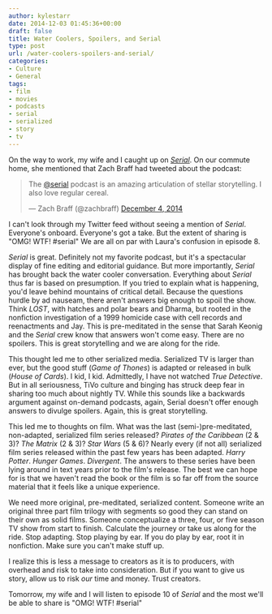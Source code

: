 ```yaml
---
author: kylestarr
date: 2014-12-03 01:45:36+00:00
draft: false
title: Water Coolers, Spoilers, and Serial
type: post
url: /water-coolers-spoilers-and-serial/
categories:
- Culture
- General
tags:
- film
- movies
- podcasts
- serial
- serialized
- story
- tv
---
```


On the way to work, my wife and I caught up on _[Serial](https://itunes.apple.com/us/podcast/serial/id917918570?mt=2)_. On our commute home, she mentioned that Zach Braff had tweeted about the podcast:

> The [@serial](https://twitter.com/serial) podcast is an amazing articulation of stellar storytelling. I also love regular cereal.
>
> — Zach Braff (@zachbraff) [December 4, 2014](https://twitter.com/zachbraff/status/540305906861219840)

I can't look through my Twitter feed without seeing a mention of _Serial_. Everyone's onboard. Everyone's got a take. But the extent of sharing is "OMG! WTF! #serial" We are all on par with Laura's confusion in episode 8.

_Serial_ is great. Definitely not my favorite podcast, but it's a spectacular display of fine editing and editorial guidance. But more importantly, _Serial_ has brought back the water cooler conversation. Everything about _Serial_ thus far is based on presumption. If you tried to explain what is happening, you'd leave behind mountains of critical detail. Because the questions hurdle by ad nauseam, there aren't answers big enough to spoil the show. Think _LOST_, with hatches and polar bears and Dharma, but rooted in the nonfiction investigation of a 1999 homicide case with cell records and reenactments and Jay. This is pre-meditated in the sense that Sarah Keonig and the _Serial_ crew know that answers won't come easy. There are no spoilers. This is great storytelling and we are along for the ride.

This thought led me to other serialized media. Serialized TV is larger than ever, but the good stuff (_Game of Thones_) is adapted or released in bulk (_House of Cards_). I kid, I kid. Admittedly, I have not watched _True Detective_. But in all seriousness, TiVo culture and binging has struck deep fear in sharing too much about nightly TV. While this sounds like a backwards argument against on-demand podcasts, again, Serial doesn't offer enough answers to divulge spoilers. Again, this is great storytelling.

This led me to thoughts on film. What was the last (semi-)pre-meditated, non-adapted, serialized film series released? _Pirates of the Caribbean_ (2 & 3)? _The Matrix_ (2 & 3)? _Star Wars_ (5 & 6)? Nearly every (if not all) serialized film series released within the past few years has been adapted. _Harry Potter_. _Hunger Games_. _Divergent_. The answers to these series have been lying around in text years prior to the film's release. The best we can hope for is that we haven't read the book or the film is so far off from the source material that it feels like a unique experience.

We need more original, pre-meditated, serialized content. Someone write an original three part film trilogy with segments so good they can stand on their own as solid films. Someone conceptualize a three, four, or five season TV show from start to finish. Calculate the journey or take us along for the ride. Stop adapting. Stop playing by ear. If you do play by ear, root it in nonfiction. Make sure you can't make stuff up.

I realize this is less a message to creators as it is to producers, with overhead and risk to take into consideration. But if you want to give us story, allow us to risk _our_ time and money. Trust creators.

Tomorrow, my wife and I will listen to episode 10 of _Serial_ and the most we'll be able to share is "OMG! WTF! #serial"
